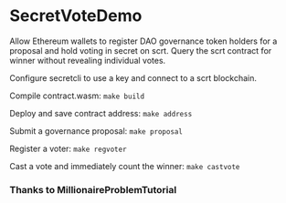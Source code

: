 # SecretVoteDemo

Allow Ethereum wallets to register DAO governance token holders for a proposal and hold voting in secret on scrt. Query the scrt contract for winner without revealing individual votes.

Configure secretcli to use a key and connect to a scrt blockchain.

Compile contract.wasm:
`make build`

Deploy and save contract address:
`make address`

Submit a governance proposal:
`make proposal`

Register a voter:
`make regvoter`

Cast a vote and immediately count the winner:
`make castvote`

### Thanks to MillionaireProblemTutorial